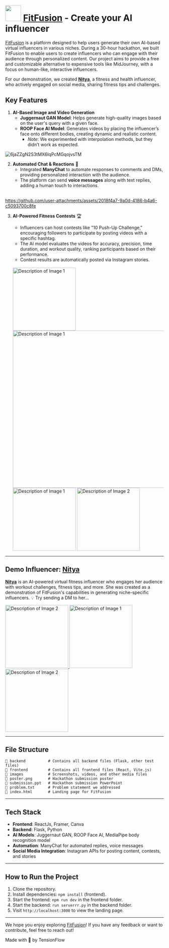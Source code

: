 # <img src="https://github.com/user-attachments/assets/7fb4f0b9-bb9b-4faa-b6db-96d0d616e6cf" width="50"/> [FitFusion](https://meet244.github.io/Fit-Fusion/) - Create your AI influencer

[FitFusion](https://meet244.github.io/Fit-Fusion/) is a platform designed to help users generate their own AI-based virtual influencers in various niches. During a 30-hour hackathon, we built FitFusion to enable users to create influencers who can engage with their audience through personalized content. 
Our project aims to provide a free and customizable alternative to expensive tools like MidJourney, with a focus on human-like, interactive influencers. 

For our demonstration, we created [**Nitya**](https://www.instagram.com/nityaasig), a fitness and health influencer, who actively engaged on social media, sharing fitness tips and challenges.


## Key Features
1. **AI-Based Image and Video Generation**
   - **Juggernaut GAN Model**: Helps generate high-quality images based on the user's query with a given face.  
   - **ROOP Face AI Model**: Generates videos by placing the influencer’s face onto different bodies, creating dynamic and realistic content.
     - *Note*: We experimented with interpolation methods, but they didn’t work as expected.

![6jaZZgN2S3tMX6IqPcMGqojvsTM](https://github.com/user-attachments/assets/9266bb0d-083a-4a50-ba71-466182ff0ed2)

      

2. **Automated Chat & Reactions** 🤖
   - Integrated **ManyChat** to automate responses to comments and DMs, providing personalized interaction with the audience.
   - The platform can send **voice messages** along with text replies, adding a human touch to interactions.
   <br>
  https://github.com/user-attachments/assets/2018f4a7-9a0d-4186-b4a6-c5093700c8fe

3. **AI-Powered Fitness Contests** 🏆
   - Influencers can host contests like "10 Push-Up Challenge," encouraging followers to participate by posting videos with a specific hashtag.
   - The AI model evaluates the videos for accuracy, precision, time duration, and workout quality, ranking participants based on their performance.
   - Contest results are automatically posted via Instagram stories.
   <br>
   <img src="https://github.com/user-attachments/assets/12ec3636-d0bd-4e54-b798-47dc50dd17b4" alt="Description of Image 1" width="200" />
   <img src="https://github.com/user-attachments/assets/393cd7ab-bd4f-48ee-8eb9-c3f88d0cb4ad" alt="Description of Image 1" width="500" />

   <br>
   <img src="https://github.com/user-attachments/assets/3992d9f7-14a0-412e-8ad8-a03d3d36ad10" alt="Description of Image 1" width="200" />
   <img src="https://github.com/user-attachments/assets/3ece3148-5234-432e-8cb8-d05c2dbded47" alt="Description of Image 2" width="200" />

---

## Demo Influencer: [Nitya](https://www.instagram.com/nityaasig/)  
**[Nitya](https://www.instagram.com/nityaasig/)** is an AI-powered virtual fitness influencer who engages her audience with workout challenges, fitness tips, and more. She was created as a demonstration of FitFusion's capabilities in generating niche-specific influencers.
💡 Try sending a DM to her...

<a href="https://www.instagram.com/nityaasig/" target="_blank">
    <img src="https://scontent-bom2-2.cdninstagram.com/v/t51.29350-15/462036873_8148563495253155_8655520674081595752_n.jpg?stp=dst-jpg_e15&efg=eyJ2ZW5jb2RlX3RhZyI6ImltYWdlX3VybGdlbi4xMDgweDEwODAuc2RyLmYyOTM1MC5kZWZhdWx0X2ltYWdlIn0&_nc_ht=scontent-bom2-2.cdninstagram.com&_nc_cat=111&_nc_ohc=4x7chBc4FSwQ7kNvgFdLjOS&_nc_gid=48db98b906db409cb26f105dca80defe&edm=AP4sbd4BAAAA&ccb=7-5&ig_cache_key=MzQ3MjY2NDc1ODI2MDQzMzMzMQ%3D%3D.3-ccb7-5&oh=00_AYC0w33TMAfT3Xu1s2_d-HivKPfddnULpjTAK5GbweWTzA&oe=6709197B&_nc_sid=7a9f4b" alt="Description of Image 2" width="200" />
</a>

<a href="https://www.instagram.com/nityaasig/" target="_blank">
    <img src="https://scontent-bom2-2.cdninstagram.com/v/t51.29350-15/462040586_8346281468794703_2072636807878609568_n.webp?stp=dst-jpg_e35&efg=eyJ2ZW5jb2RlX3RhZyI6ImltYWdlX3VybGdlbi4xNDQweDE0NDAuc2RyLmYyOTM1MC5kZWZhdWx0X2ltYWdlIn0&_nc_ht=scontent-bom2-2.cdninstagram.com&_nc_cat=111&_nc_ohc=9aPh5FraamYQ7kNvgFn-Wwv&_nc_gid=48db98b906db409cb26f105dca80defe&edm=AP4sbd4BAAAA&ccb=7-5&ig_cache_key=MzQ3MjYxMjcwOTQ0NzUzNjAyNw%3D%3D.3-ccb7-5&oh=00_AYAztA1R-SV9QNStgg3L5iijZ5uVPKPlifPutDUsdoWraw&oe=670936D7&_nc_sid=7a9f4b" alt="Description of Image 1" width="200" />
</a>

<a href="https://www.instagram.com/nityaasig/" target="_blank">
    <img src="https://scontent-bom2-1.cdninstagram.com/v/t51.29350-15/461931179_525934673496389_8475973163576197123_n.webp?stp=dst-jpg_e35&efg=eyJ2ZW5jb2RlX3RhZyI6ImltYWdlX3VybGdlbi4xNDQweDE0NDAuc2RyLmYyOTM1MC5kZWZhdWx0X2ltYWdlIn0&_nc_ht=scontent-bom2-1.cdninstagram.com&_nc_cat=105&_nc_ohc=0J5TqLyKkrUQ7kNvgFcLmE_&_nc_gid=48db98b906db409cb26f105dca80defe&edm=AP4sbd4BAAAA&ccb=7-5&ig_cache_key=MzQ3MjYxMDcwNDkzMDk5Nzg5Nw%3D%3D.3-ccb7-5&oh=00_AYAGJMCPfVdaHvpT5jQH59sowmo6xq5miOVP4qGzZ7xMnw&oe=67091AB5&_nc_sid=7a9f4b" alt="Description of Image 2" width="200" />
</a>


---

## File Structure
```
📂 backend          # Contains all backend files (Flask, other test files)
📂 frontend         # Contains all frontend files (React, Vite.js)
📂 images           # Screenshots, videos, and other media files
📄 poster.png       # Hackathon submission poster
📄 submission.ppt   # Hackathon submission PowerPoint
📄 problem.txt      # Problem statement we addressed
📄 index.html       # Landing page for FitFusion
```

---

## Tech Stack
- **Frontend**: ReactJs, Framer, Canva
- **Backend**: Flask, Python
- **AI Models**: Juggernaut GAN, ROOP Face AI, MediaPipe body recognition model
- **Automation**: ManyChat for automated replies, voice messages
- **Social Media Integration**: Instagram APIs for posting content, contests, and stories



---

## How to Run the Project
1. Clone the repository.
2. Install dependencies: `npm install` (frontend).
3. Start the frontend: `npm run dev` in the frontend folder.
4. Start the backend: `run serverrr.py` in the backend folder.
5. Visit `http://localhost:3000` to view the landing page.

---

We hope you enjoy exploring [FitFusion](https://meet244.github.io/Fit-Fusion/)! If you have any feedback or want to contribute, feel free to reach out!

Made with 💖 by TensionFlow
